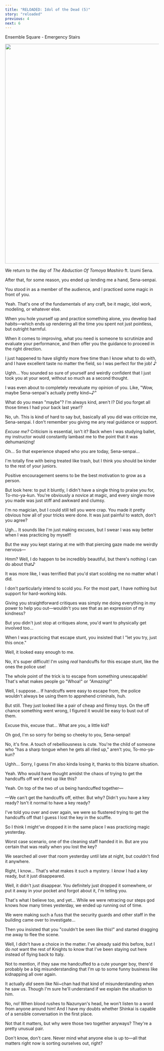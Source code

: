 ```yaml
---
title: "RELOADED: Idol of the Dead (5)"
story: "reloaded"
previous: 4
next: 6
---
```


<Season s="Summer"/>

<Location>Ensemble Square - Emergency Stairs</Location>

<Image src="/img/tl/reloaded/5/1.jpg" layout="responsive" width="1560" height="720" quality="100" />

<Narration>We return to the day of _The Abduction Of Tomoya Mashiro_ ft. Izumi Sena.</Narration>

<Bubble character="Tomoya">

After that, for some reason, you ended up lending me a hand, Sena-senpai.

You stood in as a member of the audience, and I practiced some magic in front of you.

</Bubble>

<Bubble character="Izumi">

Yeah. That's one of the fundamentals of any craft, be it magic, idol work, modeling, or whatever else.

When you hole yourself up and practice something alone, you develop bad habits—which ends up rendering all the time you spent not just pointless, but outright harmful.

When it comes to improving, what you need is someone to scrutinize and evaluate your performance, and then offer you the guidance to proceed in the right direction.

I just happened to have slightly more free time than I know what to do with, and I have excellent taste no matter the field, so I was perfect for the job! ♪

</Bubble>

<Bubble character="Tomoya">

Ughh... You sounded so sure of yourself and weirdly confident that I just took you at your word, without so much as a second thought.

I was even about to completely reevaluate my opinion of you. Like, "Wow, maybe Sena-senpai's actually pretty kind\~♪"

</Bubble>

<Bubble character="Izumi">

What do you mean "maybe"? I'm always kind, aren't I? Did you forget all those times I had your back last year!?

</Bubble>

<Bubble character="Tomoya">

No, uh. This is kind of hard to say but, basically all you did was criticize me, Sena-senpai. I don't remember you giving me any real guidance or support.

</Bubble>

<Bubble character="Izumi">

_Excuse me?_ Criticism is essential, isn't it? Back when I was studying ballet, my instructor would constantly lambast me to the point that it was dehumanizing!

</Bubble>

<Bubble character="Tomoya">

Oh... So that experience shaped who you are today, Sena-senpai...

I'm totally fine with being treated like trash, but I think you should be kinder to the rest of your juniors.

Positive encouragement seems to be the best motivation to grow as a person.

</Bubble>

<Bubble character="Izumi">

But look here: to put it bluntly, I didn't have a single thing to praise you for, To-mo-ya-kun. You're obviously a novice at magic, and every single move you made was just stiff and awkward and clumsy.

I'm no magician, but I could still tell you were crap. You made it pretty obvious how all of your tricks were done. It was just painful to watch, don't you agree?

</Bubble>

<Bubble character="Tomoya">

Ugh... It sounds like I'm just making excuses, but I swear I was way better when I was practicing by myself!

But the way you kept staring at me with that piercing gaze made me weirdly nervous—

</Bubble>

<Bubble character="Izumi">

Hmm? Well, I do happen to be incredibly beautiful, but there's nothing I can do about that♪

</Bubble>

<Bubble character="Tomoya">

It was more like, I was terrified that you'd start scolding me no matter what I did.

</Bubble>

<Bubble character="Izumi">

I don't particularly intend to scold you. For the most part, I have nothing but support for hard-working kids.

Giving you straightforward critiques was simply me doing everything in my power to help you out—wouldn't you see that as an expression of my kindness?

</Bubble>

<Bubble character="Tomoya">

But you didn't just stop at critiques alone, you'd want to physically get involved too...

When I was practicing that escape stunt, you insisted that I "let you try, just this once."

</Bubble>

<Bubble character="Izumi">

Well, it looked easy enough to me.

</Bubble>

<Bubble character="Tomoya">

No, it's super difficult! I'm using _real_ handcuffs for this escape stunt, like the ones the police use!

The whole point of the trick is to escape from something unescapable! That's what makes people go "Whoa!" or _"Amazing!"_

</Bubble>

<Bubble character="Izumi">

Well, I suppose... If handcuffs were easy to escape from, the police wouldn't always be using them to apprehend criminals, huh.

But still. They just looked like a pair of cheap and flimsy toys. On the off chance something went wrong, I figured it would be easy to bust out of them.

</Bubble>

<Bubble character="Tomoya">

Excuse this, excuse that... What are you, a little kid?

Oh god, I'm so sorry for being so cheeky to you, Sena-senpai!

</Bubble>

<Bubble character="Izumi">

No, it's fine. A touch of rebelliousness is cute. You're the child of someone who "has a sharp tongue when he gets all riled up," aren't you, To-mo-ya-kun?

</Bubble>

<Bubble character="Tomoya">

Ughh... Sorry, I guess I'm also kinda losing it, thanks to this bizarre situation.

</Bubble>

<Bubble character="Izumi">

Yeah. Who would have thought amidst the chaos of trying to get the handcuffs off we'd end up like this?

</Bubble>

<Bubble character="Tomoya">

Yeah. On top of the two of us being handcuffed together—

</Bubble>

<Bubble character="Izumi">

—We can't get the handcuffs off, either. But why? Didn't you have a key ready? Isn't it normal to have a key ready?

</Bubble>

<Bubble character="Tomoya">

I've told you over and over again, we were so flustered trying to get the handcuffs off that I guess I lost the key in the scuffle.

So I think I might've dropped it in the same place I was practicing magic yesterday.

</Bubble>

<Bubble character="Izumi">

Worst case scenario, one of the cleaning staff handed it in. But are you certain that was really when you lost the key?

We searched all over that room yesterday until late at night, but couldn't find it anywhere.

</Bubble>

<Bubble character="Tomoya">

Right, I know... That's what makes it such a mystery. I _know_ I had a key ready, but it just disappeared.

</Bubble>

<Bubble character="Izumi">

Well, it didn't just disappear. You definitely just dropped it somewhere, or put it away in your pocket and forgot about it, I'm telling you.

</Bubble>

<Bubble character="Tomoya">

That's what I believe too, and yet... While we were retracing our steps god knows how many times yesterday, we ended up running out of time.

We were making such a fuss that the security guards and other staff in the building came over to investigate...

Then you insisted that you "couldn't be seen like this!" and started dragging me away to flee the scene.

</Bubble>

<Bubble character="Izumi">

Well, I didn't have a choice in the matter. I've already said this before, but I do _not_ want the rest of Knights to know that I've been staying out here instead of flying back to Italy.

Not to mention, if they saw me handcuffed to a cute younger boy, there'd probably be a big misunderstanding that I'm up to some funny business like kidnapping all over again.

</Bubble>

<Bubble character="Tomoya">

It actually _did_ seem like Nii\~chan had that kind of misunderstanding when he saw us. Though I'm sure he'll understand if we explain the situation to him.

</Bubble>

<Bubble character="Izumi">

No, no! When blood rushes to Nazunyan's head, he won't listen to a word from anyone around him! And I have my doubts whether Shinkai is capable of a sensible conversation in the first place.

</Bubble>

<Bubble character="Tomoya">

Not that it matters, but why were those two together anyways? They're a pretty unusual pair.

</Bubble>

<Bubble character="Izumi">

Don't know, don't care. Never mind what anyone else is up to—all that matters right now is sorting ourselves out, right?

</Bubble>
